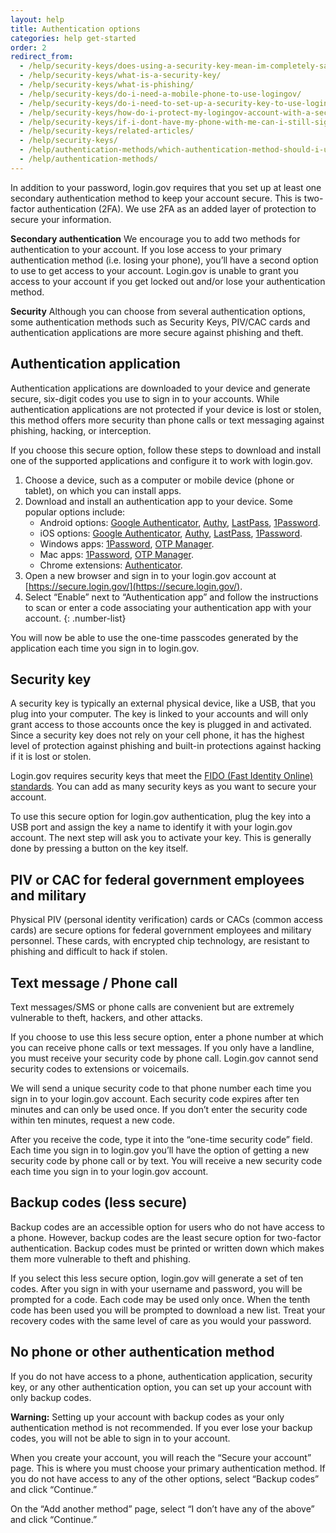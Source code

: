 ```yaml
---
layout: help
title: Authentication options
categories: help get-started
order: 2
redirect_from:
  - /help/security-keys/does-using-a-security-key-mean-im-completely-safe-from-phishing/
  - /help/security-keys/what-is-a-security-key/
  - /help/security-keys/what-is-phishing/
  - /help/security-keys/do-i-need-a-mobile-phone-to-use-logingov/
  - /help/security-keys/do-i-need-to-set-up-a-security-key-to-use-logingov/
  - /help/security-keys/how-do-i-protect-my-logingov-account-with-a-security-key/
  - /help/security-keys/if-i-dont-have-my-phone-with-me-can-i-still-sign-in/
  - /help/security-keys/related-articles/
  - /help/security-keys/
  - /help/authentication-methods/which-authentication-method-should-i-use/
  - /help/authentication-methods/
---
```


In addition to your password, login.gov requires that you set up at least one secondary authentication method to keep your account secure. This is two-factor authentication (2FA). We use 2FA as an added layer of protection to secure your information.

**Secondary authentication**
We encourage you to add two methods for authentication to your account. If you lose access to your primary authentication method (i.e. losing your phone), you’ll have a second option to use to get access to your account. Login.gov is unable to grant you access to your account if you get locked out and/or lose your authentication method.

**Security**
Although you can choose from several authentication options, some authentication methods such as Security Keys, PIV/CAC cards and authentication applications are more secure against phishing and theft.

## Authentication application

Authentication applications are downloaded to your device and generate secure, six-digit codes you use to sign in to your accounts. While authentication applications are not protected if your device is lost or stolen, this method offers more security than phone calls or text messaging against phishing, hacking, or interception.

If you choose this secure option, follow these steps to download and install one of the supported applications and configure it to work with login.gov.

1. Choose a device, such as a computer or mobile device (phone or tablet), on which you can install apps.
1. Download and install an authentication app to your device. Some popular options include:
   - Android options: [Google Authenticator](https://play.google.com/store/apps/details?id=com.google.android.apps.authenticator2&hl=en), [Authy](https://authy.com/), [LastPass](https://lastpass.com/), [1Password](https://1password.com/).
   - iOS options: [Google Authenticator](https://itunes.apple.com/us/app/google-authenticator/id388497605?mt=8), [Authy](https://authy.com/), [LastPass](https://1password.com/), [1Password](https://1password.com/).
   - Windows apps: [1Password](https://1password.com/), [OTP Manager](https://www.microsoft.com/en-us/store/p/otp-manager/9nblggh6hngn).
   - Mac apps: [1Password](https://1password.com/), [OTP Manager](https://itunes.apple.com/us/app/otp-manager/id928941247?mt=12).
   - Chrome extensions: [Authenticator](https://chrome.google.com/webstore/detail/authenticator/bhghoamapcdpbohphigoooaddinpkbai?hl=en).
1. Open a new browser and sign in to your login.gov account at [https://secure.login.gov/](https://secure.login.gov/).
1. Select “Enable” next to “Authentication app” and follow the instructions to scan or enter a code associating your authentication app with your account.
{: .number-list}

You will now be able to use the one-time passcodes generated by the application each time you sign in to login.gov.

## Security key

A security key is typically an external physical device, like a USB, that you plug into your computer. The key is linked to your accounts and will only grant access to those accounts once the key is plugged in and activated. Since a security key does not rely on your cell phone, it has the highest level of protection against phishing and built-in protections against hacking if it is lost or stolen.

Login.gov requires security keys that meet the [FIDO (Fast Identity Online) standards](https://fidoalliance.org/). You can add as many security keys as you want to secure your account.

To use this secure option for login.gov authentication, plug the key into a USB port and assign the key a name to identify it with your login.gov account. The next step will ask you to activate your key. This is generally done by pressing a button on the key itself.

## PIV or CAC for federal government employees and military

Physical PIV (personal identity verification) cards or CACs (common access cards) are secure options for federal government employees and military personnel. These cards, with encrypted chip technology, are resistant to phishing and difficult to hack if stolen.

## Text message / Phone call

Text messages/SMS or phone calls are convenient but are extremely vulnerable to theft, hackers, and other attacks.

If you choose to use this less secure option, enter a phone number at which you can receive phone calls or text messages. If you only have a landline, you must receive your security code by phone call. Login.gov cannot send security codes to extensions or voicemails.

We will send a unique security code to that phone number each time you sign in to your login.gov account. Each security code expires after ten minutes and can only be used once. If you don’t enter the security code within ten minutes, request a new code.

After you receive the code, type it into the “one-time security code” field. Each time you sign in to login.gov you’ll have the option of getting a new security code by phone call or by text. You will receive a new security code each time you sign in to your login.gov account.

## Backup codes (less secure)

Backup codes are an accessible option for users who do not have access to a phone. However, backup codes are the least secure option for two-factor authentication. Backup codes must be printed or written down which makes them more vulnerable to theft and phishing.

If you select this less secure option, login.gov will generate a set of ten codes. After you sign in with your username and password, you will be prompted for a code. Each code may be used only once. When the tenth code has been used you will be prompted to download a new list. Treat your recovery codes with the same level of care as you would your password.

## No phone or other authentication method

If you do not have access to a phone, authentication application, security key, or any other authentication option, you can set up your account with only backup codes.

**Warning:** Setting up your account with backup codes as your only authentication method is not recommended. If you ever lose your backup codes, you will not be able to sign in to your account.

When you create your account, you will reach the “Secure your account” page. This is where you must choose your primary authentication method. If you do not have access to any of the other options, select “Backup codes” and click “Continue.”

On the “Add another method” page, select “I don’t have any of the above” and click “Continue.”
